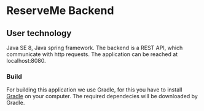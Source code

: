 # ReserveMe Backend

## User technology
Java SE 8, Java spring framework. The backend is a REST API, which communicate with http requests. The application can be reached at localhost:8080.

### Build 
For building this application we use Gradle, for this you have to install [Gradle](https://gradle.org/install/) on your computer.
The required dependecies will be downloaded by Gradle.
